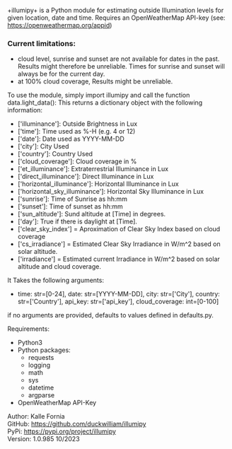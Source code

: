 +illumipy+ is a Python module for estimating outside Illumination
levels for given location, date and time.
Requires an OpenWeatherMap API-key (see: https://openweathermap.org/appid)

### Current limitations:
- cloud level, sunrise and sunset are not available for dates in the past. Results might therefore be unreliable. Times for sunrise and sunset will always be for the current day.
- at 100% cloud coverage, Results might be unreliable.

To use the module, simply import illumipy and call the function
data.light_data(): This returns a dictionary object with
the following information:
+ ['illuminance']: Outside Brightness in Lux
+ ['time']: Time used as %-H (e.g. 4 or 12)
+ ['date']: Date used as YYYY-MM-DD
+ ['city']: City Used
+ ['country']: Country Used
+ ['cloud_coverage']: Cloud coverage in %
+ ['et_illuminance']: Extraterrestrial Illuminance in Lux
+ ['direct_illuminance']: Direct Illuminance in Lux
+ ['horizontal_illuminance']: Horizontal Illuminance in Lux
+ ['horizontal_sky_illuminance']: Horizontal Sky Illuminance in Lux
+ ['sunrise']: Time of Sunrise as hh:mm
+ ['sunset']: Time of sunset as hh:mm
+ ['sun_altitude']: Sund altitude at [Time] in degrees.
+ ['day']: True if there is daylight at [Time].
+ ['clear_sky_index'] = Aproximation of Clear Sky Index based on cloud coverage
+ ['cs_irradiance'] = Estimated Clear Sky Irradiance in W/m^2 based on solar altitude.
+ ['irradiance'] = Estimated current Irradiance in W/m^2 based on solar altitude and cloud coverage.

It Takes the following arguments:
+ time: str=[0-24], date: str=[YYYY-MM-DD], city: str=['City'], country: str=['Country'], api_key: str=['api_key'], cloud_coverage: int=[0-100]  

if no arguments are provided, defaults to values defined in defaults.py.

Requirements:
- Python3
- Python packages:
  - requests
  - logging
  - math
  - sys
  - datetime
  - argparse
- OpenWeatherMap API-Key

Author: Kalle Fornia  
GitHub: https://github.com/duckwilliam/illumipy  
PyPi: https://pypi.org/project/illumipy  
Version: 1.0.985
10/2023